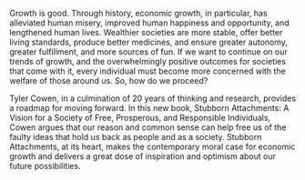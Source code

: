 Growth is good. Through history, economic growth, in particular, has alleviated human misery, improved human happiness and opportunity, and lengthened human lives. Wealthier societies are more stable, offer better living standards, produce better medicines, and ensure greater autonomy, greater fulfillment, and more sources of fun. If we want to continue on our trends of growth, and the overwhelmingly positive outcomes for societies that come with it, every individual must become more concerned with the welfare of those around us. So, how do we proceed?

Tyler Cowen, in a culmination of 20 years of thinking and research, provides a roadmap for moving forward. In this new book, Stubborn Attachments: A Vision for a Society of Free, Prosperous, and Responsible Individuals, Cowen argues that our reason and common sense can help free us of the faulty ideas that hold us back as people and as a society. Stubborn Attachments, at its heart, makes the contemporary moral case for economic growth and delivers a great dose of inspiration and optimism about our future possibilities.
